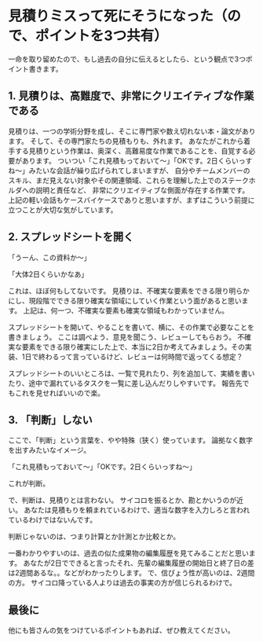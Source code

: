 # 見積りミスって死にそうになった（ので、ポイントを3つ共有）

一命を取り留めたので、もし過去の自分に伝えるとしたら、という観点で3つポイント書きます。

## 1. 見積りは、高難度で、非常にクリエイティブな作業である

見積りは、一つの学術分野を成し、そこに専門家や数え切れない本・論文があります。
そして、その専門家たちの見積もりも、外れます。
あなたがこれから着手する見積りという作業は、奥深く、高難易度な作業であることを、自覚する必要があります。
ついつい「これ見積もっておいて〜」「OKです。2日くらいっすね〜」みたいな会話が繰り広げられてしまいますが、
自分やチームメンバーのスキル、まだ見えない対象やその関連領域、これらを理解した上でのステークホルダへの説明と責任など、
非常にクリエイティブな側面が存在する作業です。
上記の軽い会話もケースバイケースでありと思いますが、まずはこういう前提に立つことが大切な気がしています。

## 2. スプレッドシートを開く

「うーん、この資料か〜」

「大体2日くらいかなあ」

これは、ほぼ何もしてないです。
見積りは、不確実な要素をできる限り明らかにし、現段階でできる限り確実な領域にしていく作業という面があると思います。
上記は、何一つ、不確実な要素も確実な領域もわかっていません。

スプレッドシートを開いて、やることを書いて、横に、その作業で必要なことを書きましょう。
ここは調べよう、意見を聞こう、レビューしてもらおう。
不確実な要素をできる限り確実にした上で、本当に2日か考えてみましょう。その実装、1日で終わるって言っているけど、レビューは何時間で返ってくる想定？

スプレッドシートのいいところは、一覧で見れたり、列を追加して、実績を書いたり、途中で漏れているタスクを一覧に差し込んだりしやすいです。
報告先でもこれを見せればいいので楽。

## 3. 「判断」しない

ここで、「判断」という言葉を、やや特殊（狭く）使っています。
論拠なく数字を出すみたいなイメージ。

「これ見積もっておいて〜」「OKです。2日くらいっすね〜」

これが判断。

で、判断は、見積りとは言わない。
サイコロを振るとか、勘とかいうのが近い。
あなたは見積もりを頼まれているわけで、適当な数字を入力しろと言われているわけではないんです。

判断じゃないのは、つまり計算とか計測とか比較とか。

一番わかりやすいのは、過去の似た成果物の編集履歴を見てみることだと思います。
あなたが2日でできると言ったそれ、先輩の編集履歴の開始日と終了日の差は2週間あるな。。などがわかったりします。
で、信ぴょう性が高いのは、2週間の方。
サイコロ降っている人よりは過去の事実の方が信じられるわけで。

## 最後に

他にも皆さんの気をつけているポイントもあれば、ぜひ教えてください。
